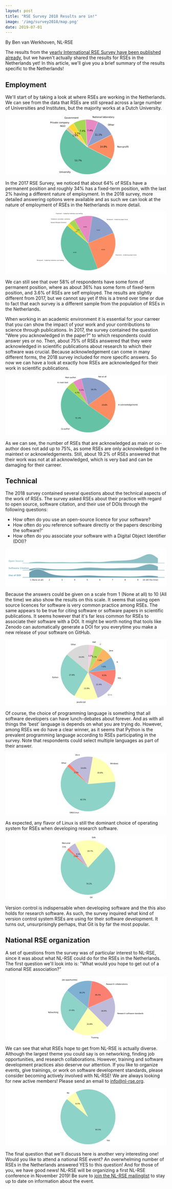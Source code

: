 ```yaml
---
layout: post
title: "RSE Survey 2018 Results are in!"
image: '/img/survey2018/map.png'
date: 2019-07-01
---
```


By Ben van Werkhoven, NL-RSE

The results from the [yearly International RSE Survey have been published
already](https://www.software.ac.uk/blog/2019-02-15-rse-survey-2018-results), but we haven't actually shared the
results for RSEs in the Netherlands yet! In this article, we'll give you a brief summary of the results specific to the
Netherlands!

<!--break-->

## Employment

We'll start of by taking a look at where RSEs are working in the Netherlands. We can see from the data that RSEs are still spread
across a large number of Universities and Institutes, but the majority works at a Dutch University.

![At what type of organisation do you work?](/img/survey2018/organisation.png)

In the 2017 RSE Survey, we noticed that about 64% of RSEs have a permanent position and roughly 34% has a fixed-term position, with the last 2% having
a different nature of employment. In the 2018 survey, more detailed answering options were available and as such we can look at the nature of employment
of RSEs in the Netherlands in more detail.

![What is the nature of your employment?](/img/survey2018/type_contract.png)

We can still see that over 58% of respondents have some form of permanent position, where as about 36% has some form of fixed-term position, and 3.6% of RSEs are self employed. The results are slightly different from 2017, but we cannot say yet if this is a trend over time or due to fact
that each survey is a different sample from the population of RSEs in the Netherlands.

When working in an academic environment it is essential for your carreer that you can show the impact of your work and your contributions to
science through publications. In 2017, the survey contained the question "Were you acknowledged in the paper?" to which respondents
could answer yes or no. Then, about 75% of RSEs answered that they were acknowledged in scientific publications about research
to which their software was crucial. Because acknowledgement can come in many different forms, the 2018 survey included for more specific answers.
So now we can have a look at exactly how RSEs are acknowledged for their work in scientific publications.

![Acknowledgement of RSE work in scientific publications](/img/survey2018/paper_ack.png)

As we can see, the number of RSEs that are acknowledged as main or co-author does not add up to 75%, as some RSEs are only
acknowledged in the maintext or acknowledgements. Still, about 19.2% of RSEs answered that their work was not at all acknowledged,
which is very bad and can be damaging for their carreer.

## Technical

The 2018 survey contained several questions about the technical aspects of the work of RSEs. The survey asked RSEs about their
practice with regard to open source, software citation, and their use of DOIs through the following questions:  
- How often do you use an open-source licence for your software?
- How often do you reference software directly or the papers describing the software?'
- How often do you associate your software with a Digital Object Identifier (DOI)?

![Software best practices by RSEs](/img/survey2018/best_practices.png)

Because the answers could be given on a scale from 1 (None at all) to 10 (All the time) we also show the results on this scale. It
seems that using open source licences for software is very common practice among RSEs. The same appears to be true for citing
software or software papers in scientific publications. It seems however that it's far less common for RSEs to associate their
software with a DOI. It might be worth noting that tools like Zenodo can automatically generate a DOI for you everytime you make a
new release of your software on GitHub.

![The popular programming languages among RSEs](/img/survey2018/prog_lang.png)

Of course, the choice of programming language is something that all software developers can have lunch-debates about forever. And
as with all things the 'best' language is depends on what you are trying do. However, among RSEs we do have a clear winner, as it
seems that Python is the prevalent programming language according to RSEs participating in the survey. Note that respondents
could select multiple languages as part of their answer.

![The OS RSEs are using](/img/survey2018/OS.png)

As expected, any flavor of Linux is still the dominant choice of operating system for RSEs when developing research software.

![The types of version control systems RSEs are using](/img/survey2018/version_control.png)

Version control is indispensable when developing software and the this also holds for research software. As such, the survey inquired
what kind of version control system RSEs are using for their software development. It turns out, unsurprisingly perhaps, that Git is
by far the most popular.


## National RSE organization

A set of questions from the survey was of particular interest to NL-RSE, since it was about what NL-RSE could do for the
RSEs in the Netherlands. The first question we'll look into is: "What would you hope to get out of a national RSE
association?"

![What do you think is important for NL-RSE?](/img/survey2018/nl-rse-goals.png)

We can see that what RSEs hope to get from NL-RSE is actually diverse. Although the largest theme you could say is on
networking, finding job opportunities, and research collaborations. However, training and software development practices
also deserve our attention. If you like to organize events, give trainings, or work on software development standards,
please consider becoming actively involved with NL-RSE! We are always looking for new active members! Please send an email
to info@nl-rse.org.

![Would RSEs attend a national RSE event?](/img/survey2018/join-RSE-event.png)

The final question that we'll discuss here is another very interesting one! Would you like to attend a national RSE event?
An overwhelming number of RSEs in the Netherlands answered YES to this question! And for those of you, we have good news!
NL-RSE will be organizing a first NL-RSE conference in November 2019! Be sure to [join the NL-RSE mailinglist](/join)
to stay up to date on information about the event.
